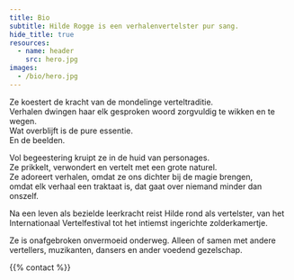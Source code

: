 ```yaml
---
title: Bio
subtitle: Hilde Rogge is een verhalenvertelster pur sang.
hide_title: true
resources:
  - name: header
    src: hero.jpg
images:
  - /bio/hero.jpg
---
```


Ze koestert de kracht van de mondelinge verteltraditie.  
Verhalen dwingen haar elk gesproken woord zorgvuldig te wikken en te wegen.  
Wat overblijft is de pure essentie.  
En de beelden.  

Vol begeestering kruipt ze in de huid van personages.  
Ze prikkelt, verwondert en vertelt met een grote naturel.  
Ze adoreert verhalen, omdat ze ons dichter bij de magie brengen,  
omdat elk verhaal een traktaat is, dat gaat over niemand minder dan onszelf.

Na een leven als bezielde leerkracht reist Hilde rond als vertelster, van het Internationaal Vertelfestival tot het intiemst ingerichte zolderkamertje.

Ze is onafgebroken onvermoeid onderweg. Alleen of samen met andere vertellers, muzikanten, dansers en ander voedend gezelschap.

{{% contact %}}
